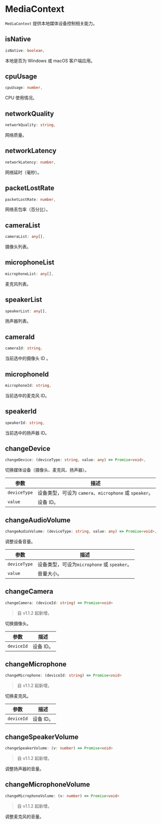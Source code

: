 # MediaContext

`MediaContext` 提供本地媒体设备控制相关能力。

## isNative

```typescript
isNative: boolean,
```

本地是否为 Windows 或 macOS 客户端应用。

## cpuUsage

```typescript
cpuUsage: number,
```

CPU 使用情况。

## networkQuality

```typescript
networkQuality: string,
```

网络质量。

## networkLatency

```typescript
networkLatency: number,
```

网络延时（毫秒）。

## packetLostRate

```typescript
packetLostRate: number,
```

网络丢包率（百分比）。

## cameraList

```typescript
cameraList: any[],
```

摄像头列表。

## microphoneList

```typescript
microphoneList: any[],
```

麦克风列表。

## speakerList

```typescript
speakerList: any[],
```

扬声器列表。

## cameraId

```typescript
cameraId: string,
```

当前选中的摄像头 ID 。

## microphoneId

```typescript
microphoneId: string,
```

当前选中的麦克风 ID。

## speakerId

```typescript
speakerId: string,
```

当前选中的扬声器 ID。

## changeDevice

```typescript
changeDevice: (deviceType: string, value: any) => Promise<void>,
```

切换媒体设备（摄像头、麦克风、扬声器）。

| 参数         | 描述                                                   |
| ------------ | ------------------------------------------------------ |
| `deviceType` | 设备类型，可设为 `camera`、`microphone` 或 `speaker`。 |
| `value`      | 设备 ID。                                              |

## changeAudioVolume

```typescript
changeAudioVolume: (deviceType: string, value: any) => Promise<void>,
```

调整设备音量。

| 参数         | 描述                                        |
| ------------ | ------------------------------------------- |
| `deviceType` | 设备类型，可设为`microphone` 或 `speaker`。 |
| `value`      | 音量大小。                                  |

## changeCamera

```typescript
changeCamera: (deviceId: string) => Promise<void>
```

> 自 v1.1.2 起新增。

切换摄像头。

| 参数       | 描述      |
| ---------- | --------- |
| `deviceId` | 设备 ID。 |

## changeMicrophone

```typescript
changeMicrophone: (deviceId: string) => Promise<void>
```

> 自 v1.1.2 起新增。

切换麦克风。

| 参数       | 描述      |
| ---------- | --------- |
| `deviceId` | 设备 ID。 |

## changeSpeakerVolume

```typescript
changeSpeakerVolume: (v: number) => Promise<void>
```

> 自 v1.1.2 起新增。

调整扬声器的音量。

## changeMicrophoneVolume

```typescript
changeMicrophoneVolume: (v: number) => Promise<void>
```

> 自 v1.1.2 起新增。

调整麦克风的音量。